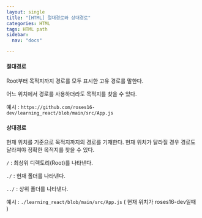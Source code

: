 ```yaml
---
layout: single
title: "[HTML] 절대경로와 상대경로"
categories: HTML
tags: HTML path
sidebar:
  nav: "docs"

---
```




#### 절대경로

Root부터 목적지까지 경로를 모두 표시한 고유 경로를 말한다.

어느 위치에서 경로를 사용하더라도 목적지를 찾을 수 있다.

예시 : `https://github.com/roses16-dev/learning_react/blob/main/src/App.js`





#### 상대경로

현재 위치를 기준으로 목적지까지의 경로를 기재한다. 현재 위치가 달라질 경우 경로도 달라져야 정확한 목적지를 찾을 수 있다.

`/` : 최상위 디렉토리(Root)를 나타낸다.

`./` : 현재 폴더를 나타낸다.

`../` : 상위 폴더를 나타낸다.

예시 : `./learning_react/blob/main/src/App.js` ( 현재 위치가 roses16-dev일때 )

